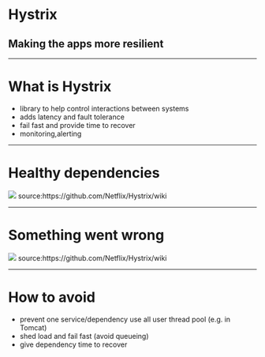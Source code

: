 # Hystrix
## Making the apps more resilient
---
# What is Hystrix
- library to help control interactions between systems
- adds latency and fault tolerance
- fail fast and provide time to recover
- monitoring,alerting
---
# Healthy dependencies
<img src="https://github.com/Netflix/Hystrix/wiki/images/soa-1-640.png"/>
source:https://github.com/Netflix/Hystrix/wiki

---
# Something went wrong
<img src="https://github.com/Netflix/Hystrix/wiki/images/soa-2-640.png" >
source:https://github.com/Netflix/Hystrix/wiki

---
# How to avoid
- prevent one service/dependency use all user thread pool (e.g. in Tomcat)
- shed load and fail fast (avoid queueing)
- give dependency time to recover
